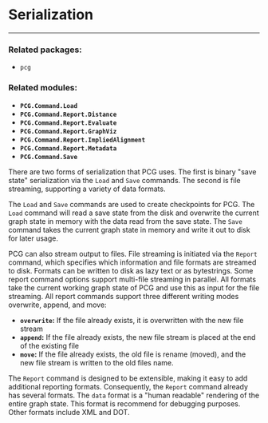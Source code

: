 # Serialization
---

### Related packages:
 * `pcg`

### Related modules:

 - **`PCG.Command.Load`**
 - **`PCG.Command.Report.Distance`**
 - **`PCG.Command.Report.Evaluate`**
 - **`PCG.Command.Report.GraphViz`**
 - **`PCG.Command.Report.ImpliedAlignment`**
 - **`PCG.Command.Report.Metadata`**
 - **`PCG.Command.Save`**

There are two forms of serialization that PCG uses. The first is binary "save state" serialization via the `Load` and `Save` commands. The second is file streaming, supporting a variety of data formats.

The `Load` and `Save` commands are used to create checkpoints for PCG. The `Load` command will read a save state from the disk and overwrite the current graph state in memory with the data read from the save state. The `Save` command takes the current graph state in memory and write it out to disk for later usage. 

PCG can also stream output to files. File streaming is initiated via the `Report` command, which specifies which information and file formats are streamed to disk. Formats can be written to disk as lazy text or as bytestrings. Some report command options support multi-file streaming in parallel. All formats take the current working graph state of PCG and use this as input for the file streaming. All report commands support three different writing modes overwrite, append, and move:

 - **`overwrite`:** If the file already exists, it is overwritten with the new file stream
 - **`append`:** If the file already exists, the new file stream is placed at the end of the existing file
 - **`move`:** If the file already exists, the old file is rename (moved), and the new file stream is written to the old files name.

The `Report` command is designed to be extensible, making it easy to add additional reporting formats. Consequently, the `Report` command already has several formats. The `data` format is a "human readable" rendering of the entire graph state. This format is recommend for debugging purposes. Other formats include XML and DOT.

